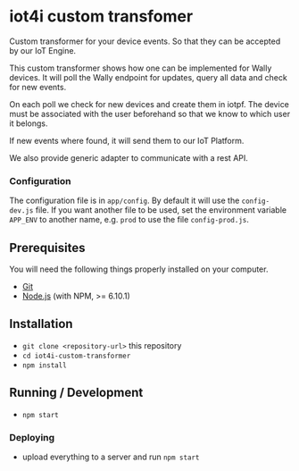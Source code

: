 # iot4i custom transfomer
Custom transformer for your device events. So that they can be accepted by our IoT Engine.

This custom transformer shows how one can be implemented for Wally devices.
It will poll the Wally endpoint for updates, query all data and check for new events.

On each poll we check for new devices and create them in iotpf. 
The device must be associated with the user beforehand so that we know to which user it belongs.

If new events where found, it will send them to our IoT Platform.

We also provide generic adapter to communicate with a rest API.

### Configuration
The configuration file is in `app/config`.
By default it will use the `config-dev.js` file. If you want another file to be used, set the environment
variable `APP_ENV` to another name, e.g. `prod` to use the file `config-prod.js`.


## Prerequisites

You will need the following things properly installed on your computer.

* [Git](https://git-scm.com/)
* [Node.js](https://nodejs.org/) (with NPM, >= 6.10.1)

## Installation

* `git clone <repository-url>` this repository
* `cd iot4i-custom-transformer`
* `npm install`

## Running / Development

* `npm start`

### Deploying

* upload everything to a server and run `npm start`
